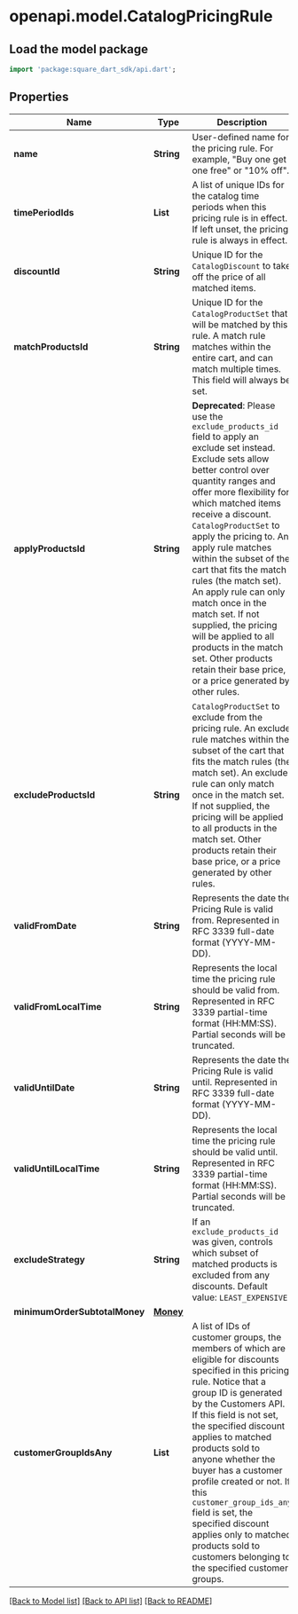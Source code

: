 # openapi.model.CatalogPricingRule

## Load the model package
```dart
import 'package:square_dart_sdk/api.dart';
```

## Properties
Name | Type | Description | Notes
------------ | ------------- | ------------- | -------------
**name** | **String** | User-defined name for the pricing rule. For example, \"Buy one get one free\" or \"10% off\". | [optional] 
**timePeriodIds** | **List<String>** | A list of unique IDs for the catalog time periods when this pricing rule is in effect. If left unset, the pricing rule is always in effect. | [optional] [default to const []]
**discountId** | **String** | Unique ID for the `CatalogDiscount` to take off the price of all matched items. | [optional] 
**matchProductsId** | **String** | Unique ID for the `CatalogProductSet` that will be matched by this rule. A match rule matches within the entire cart, and can match multiple times. This field will always be set. | [optional] 
**applyProductsId** | **String** | __Deprecated__: Please use the `exclude_products_id` field to apply an exclude set instead. Exclude sets allow better control over quantity ranges and offer more flexibility for which matched items receive a discount.  `CatalogProductSet` to apply the pricing to. An apply rule matches within the subset of the cart that fits the match rules (the match set). An apply rule can only match once in the match set. If not supplied, the pricing will be applied to all products in the match set. Other products retain their base price, or a price generated by other rules. | [optional] 
**excludeProductsId** | **String** | `CatalogProductSet` to exclude from the pricing rule. An exclude rule matches within the subset of the cart that fits the match rules (the match set). An exclude rule can only match once in the match set. If not supplied, the pricing will be applied to all products in the match set. Other products retain their base price, or a price generated by other rules. | [optional] 
**validFromDate** | **String** | Represents the date the Pricing Rule is valid from. Represented in RFC 3339 full-date format (YYYY-MM-DD). | [optional] 
**validFromLocalTime** | **String** | Represents the local time the pricing rule should be valid from. Represented in RFC 3339 partial-time format (HH:MM:SS). Partial seconds will be truncated. | [optional] 
**validUntilDate** | **String** | Represents the date the Pricing Rule is valid until. Represented in RFC 3339 full-date format (YYYY-MM-DD). | [optional] 
**validUntilLocalTime** | **String** | Represents the local time the pricing rule should be valid until. Represented in RFC 3339 partial-time format (HH:MM:SS). Partial seconds will be truncated. | [optional] 
**excludeStrategy** | **String** | If an `exclude_products_id` was given, controls which subset of matched products is excluded from any discounts.  Default value: `LEAST_EXPENSIVE` | [optional] 
**minimumOrderSubtotalMoney** | [**Money**](Money.md) |  | [optional] 
**customerGroupIdsAny** | **List<String>** | A list of IDs of customer groups, the members of which are eligible for discounts specified in this pricing rule. Notice that a group ID is generated by the Customers API. If this field is not set, the specified discount applies to matched products sold to anyone whether the buyer has a customer profile created or not. If this `customer_group_ids_any` field is set, the specified discount applies only to matched products sold to customers belonging to the specified customer groups. | [optional] [default to const []]

[[Back to Model list]](../README.md#documentation-for-models) [[Back to API list]](../README.md#documentation-for-api-endpoints) [[Back to README]](../README.md)



